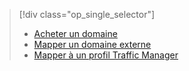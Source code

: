 > [!div class="op_single_selector"]
> * [Acheter un domaine](../articles/app-service-web/custom-dns-web-site-buydomains-web-app.md)
> * [Mapper un domaine externe](../articles/app-service-web/app-service-web-tutorial-custom-domain.md)
> * [Mapper à un profil Traffic Manager](../articles/app-service-web/web-sites-traffic-manager-custom-domain-name.md)
> 
> 

